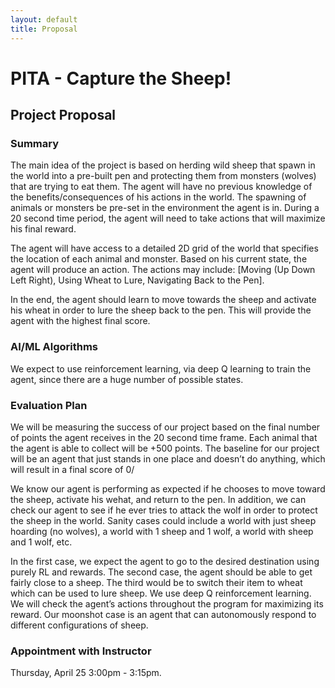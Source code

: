 ```yaml
---
layout: default
title: Proposal
---
```


# PITA - Capture the Sheep!

## Project Proposal

### Summary

The main idea of the project is based on herding wild sheep that spawn in the world into a pre-built pen and protecting them from monsters (wolves) that are trying to eat them. The agent will have no previous knowledge of the benefits/consequences of his actions in the world. The spawning of animals or monsters be pre-set in the environment the agent is in. During a 20 second time period, the agent will need to take actions that will maximize his final reward.

The agent will have access to a detailed 2D grid of the world that specifies the location of each animal and monster. Based on his current state, the agent will produce an action. The actions may include: [Moving (Up Down Left Right), Using Wheat to Lure, Navigating Back to the Pen].

In the end, the agent should learn to move towards the sheep and activate his wheat in order to lure the sheep back to the pen. This will provide the agent with the highest final score.

### AI/ML Algorithms

We expect to use reinforcement learning, via deep Q learning to train the agent, since there are a huge number of possible states.

### Evaluation Plan

We will be measuring the success of our project based on the final number of points the agent receives in the 20 second time frame. Each animal that the agent is able to collect will be +500 points. The baseline for our project will be an agent that just stands in one place and doesn’t do anything, which will result in a final score of 0/

We know our agent is performing as expected if he chooses to move toward the sheep, activate his wehat, and return to the pen. In addition, we can check our agent to see if he ever tries to attack the wolf in order to protect the sheep in the world. Sanity cases could include a world with just sheep hoarding (no wolves), a world with 1 sheep and 1 wolf, a world with sheep and 1 wolf, etc.

In the first case, we expect the agent to go to the desired destination using purely RL and rewards. The second case, the agent should be able to get fairly close to a sheep. The third would be to switch their item to wheat which can be used to lure sheep. We use deep Q reinforcement learning. We will check the agent’s actions throughout the program for maximizing its reward. Our moonshot case is an agent that can autonomously respond to different configurations of sheep.

### Appointment with Instructor

Thursday, April 25 3:00pm - 3:15pm.
